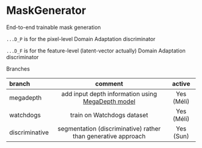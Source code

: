 # MaskGenerator
End-to-end trainable mask generation


`...D_P` is for the pixel-level Domain Adaptation discriminator

`...D_F` is for the feature-level (latent-vector actually) Domain Adaptation discriminator

Branches

|branch|comment|active|
|:-----|:-----:|:-:|
|megadepth|add input depth information using [MegaDepth model](https://github.com/cc-ai/height_estimation/tree/master/src/MegaDepth) |Yes (Méli)|
|watchdogs|train on Watchdogs dataset| Yes (Méli)|
|discriminative|segmentation (discriminative) rather than generative approach| Yes (Sun)|


